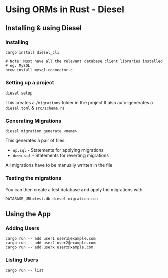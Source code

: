 # Using ORMs in Rust - Diesel

## Installing & using Diesel
### Installing
```shell script
cargo install diesel_cli

# Note: Must have all the relevant database client libraries installed
# eg. MySQL
brew install mysql-connector-c
```

### Setting up a project
```shell script
diesel setup
```

This creates a `/migrations` folder in the project
It also auto-generates a `diesel.toml` & `src/schema.rs`

### Generating Migrations
```shell script
diesel migration generate <name>
```

This generates a pair of files:
- `up.sql` - Statements for applying migrations
- `down.sql` - Statements for reverting migrations

All migrations have to be manually written in the file

### Testing the migrations
You can then create a test database and apply the migrations with
```shell script
DATABASE_URL=test.db diesel migration run
```

## Using the App

### Adding Users
```shell script
cargo run -- add user1 user1@example.com
cargo run -- add user2 user2@example.com
cargo run -- add userx userx@xample.com
```

### Listing Users
```shell script
cargo run -- list
```